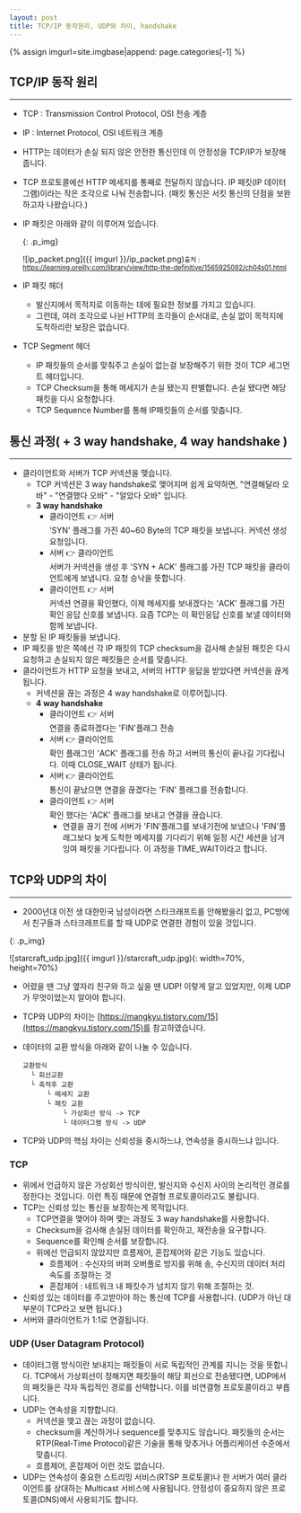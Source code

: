 ```yaml
---
layout: post
title: TCP/IP 동작원리, UDP와 차이, handshake
---
```


{% assign imgurl=site.imgbase|append: page.categories[-1] %}

## TCP/IP 동작 원리

---

- TCP : Transmission Control Protocol, OSI 전송 계층

- IP : Internet Protocol, OSI 네트워크 계층

- HTTP는 데이터가 손실 되지 않은 안전한 통신인데 이 안정성을 TCP/IP가 보장해줍니다.  

- TCP 프로토콜에선 HTTP 메세지를 통째로 전달하지 않습니다. IP 패킷(IP 데이터그램)이라는 작은 조각으로 나눠 전송합니다. (패킷 통신은 서킷 통신의 단점을 보완하고자 나왔습니다.)

- IP 패킷은 아래와 같이 이루어져 있습니다.

  {: .p_img}

  ![ip_packet.png]({{ imgurl }}/ip_packet.png)<small>출처 : https://learning.oreilly.com/library/view/http-the-definitive/1565925092/ch04s01.html</small>

- IP 패킷 헤더
  - 발신지에서 목적지로 이동하는 데에 필요한 정보를 가지고 있습니다.
  - 그런데, 여러 조각으로 나뉜 HTTP의 조각들이 순서대로, 손실 없이 목적지에 도착하리란 보장은 없습니다.
- TCP Segment 헤더
  - IP 패킷들의 순서를 맞춰주고 손실이 없는걸 보장해주기 위한 것이 TCP 세그먼트 헤더입니다.
  - TCP Checksum을 통해 메세지가 손실 됐는지 판별합니다. 손실 됐다면 해당 패킷을 다시 요청합니다.
  - TCP Sequence Number를 통해 IP패킷들의 순서를 맞춥니다.

## 통신 과정( + 3 way handshake, 4 way handshake )

---

- 클라이언트와 서버가 TCP 커넥션을 맺습니다.
  - TCP 커넥션은 3 way handshake로 맺어지며 쉽게 요약하면, "연결해달라 오바" - "연결했다 오바" - "알았다 오바" 입니다.
  - **3 way handshake**
    - 클라이언트 👉 서버<br>'SYN' 플래그를 가진 40~60 Byte의 TCP 패킷을 보냅니다. 커넥션 생성 요청입니다.
    - 서버 👉 클라이언트<br>서버가 커넥션을 생성 후 'SYN + ACK' 플래그를 가진 TCP 패킷을 클라이언트에게 보냅니다.  요청 승낙을 뜻합니다.
    - 클라이언트 👉 서버<br>커넥션 연결을 확인했다, 이제 메세지를 보내겠다는 'ACK' 플래그를 가진 확인 응답 신호를 보냅니다. 요즘 TCP는 이 확인응답 신호를 보낼 데이터와 함께 보냅니다.
- 분할 된 IP 패킷들을 보냅니다.
- IP 패킷을 받은 쪽에선 각 IP 패킷의 TCP checksum을 검사해 손실된 패킷은 다시 요청하고 손실되지 않은 패킷들은 순서를 맞춥니다.
- 클라이언트가 HTTP 요청을 보내고, 서버의 HTTP 응답을 받았다면 커넥션을 끊게 됩니다.
  - 커넥션을 끊는 과정은 4 way handshake로 이루어집니다. 
  - **4 way handshake**
    - 클라이언트 👉 서버<br>연결을 종료하겠다는 'FIN'플래그 전송
    - 서버 👉 클라이언트<br>확인 플래그인 'ACK' 플래그를 전송 하고 서버의 통신이 끝나길 기다립니다. 이때 CLOSE_WAIT 상태가 됩니다.
    - 서버 👉 클라이언트<br>통신이 끝났으면 연결을 끊겠다는 'FIN' 플래그를 전송합니다.
    - 클라이언트 👉 서버<br>확인 했다는 'ACK' 플래그를 보내고 연결을 끊습니다.
      - 연결을 끊기 전에 서버가 'FIN'플래그를 보내기전에 보냈으나 'FIN'플래그보다 늦게 도착한 메세지를 기다리기 위해 일정 시간 세션을 남겨 잉여 패킷을 기다립니다. 이 과정을 TIME_WAIT이라고 합니다.



## TCP와 UDP의 차이

---

- 2000년대 이전 생 대한민국 남성이라면 스타크래프트를 안해봤을리 없고, PC방에서 친구들과 스타크래프트를 할 때 UDP로 연결한 경험이 있을 것입니다.

{: .p_img}

![starcraft_udp.jpg]({{ imgurl }}/starcraft_udp.jpg){: width=70%, height=70%}

- 어렸을 땐 그냥 옆자리 친구와 하고 싶을 땐 UDP! 이렇게 알고 있었지만, 이제 UDP가 무엇이었는지 알아야 합니다.

- TCP와 UDP의 차이는 [https://mangkyu.tistory.com/15](https://mangkyu.tistory.com/15)를 참고하였습니다.

- 데이터의 교환 방식을 아래와 같이 나눌 수 있습니다.

  ```
  교환방식
    └ 회선교환
    └ 축적후 교환
        └ 메세지 교환
        └ 패킷 교환
            └ 가상회선 방식 -> TCP
            └ 데이터그램 방식 -> UDP
  ```

- TCP와 UDP의 핵심 차이는 신뢰성을 중시하느냐, 연속성을 중시하느냐 입니다.

### TCP

- 위에서 언급하지 않은 가상회선 방식이란, 발신지와 수신지 사이의 논리적인 경로를 정한다는 것입니다. 이런 특징 때문에 연결형 프로토콜이라고도 불립니다.
- TCP는 신뢰성 있는 통신을 보장하는게 목적입니다. 
  - TCP연결을 맺어야 하며 맺는 과정도 3 way handshake를 사용합니다.
  - Checksum을 검사해 손실된 데이터를 확인하고, 재전송을 요구합니다. 
  - Sequence를 확인해 순서를 보장합니다.
  - 위에선 언급되지 않았지만 흐름제어, 혼잡제어와 같은 기능도 있습니다.
    - 흐름제어 : 수신자의 버퍼 오버플로 방지를 위해 송, 수신지의 데이터 처리 속도를 조절하는 것
    - 혼잡제어 : 네트워크 내 패킷수가 넘치지 않기 위해 조절하는 것.
- 신뢰성 있는 데이터를 주고받아야 하는 통신에 TCP를 사용합니다. (UDP가 아닌 대부분이 TCP라고 보면 됩니다.)
- 서버와 클라이언트가 1:1로 연결됩니다.

### UDP (User Datagram Protocol)

- 데이터그램 방식이란 보내지는 패킷들이 서로 독립적인 관계를 지니는 것을 뜻합니다. TCP에서 가상회선이 정해지면 패킷들이 해당 회선으로 전송됐다면, UDP에서의 패킷들은 각자 독립적인 경로를 선택합니다. 이를 비연결형 프로토콜이라고 부릅니다.
- UDP는 연속성을 지향합니다.
  - 커넥션을 맺고 끊는 과정이 없습니다. 
  - checksum을 계산하거나 sequence를 맞추지도 않습니다. 패킷들의 순서는 RTP(Real-Time Protocol)같은 기술을 통해 맞추거나 어플리케이션 수준에서 맞춥니다.
  - 흐름제어, 혼잡제어 이런 것도 없습니다.
- UDP는 연속성이 중요한 스트리밍 서비스(RTSP 프로토콜)나 한 서버가 여러 클라이언트를 상대하는 Multicast 서비스에 사용됩니다. 안정성이 중요하지 않은 프로토콜(DNS)에서 사용되기도 합니다.